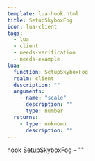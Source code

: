 ```yaml
---
template: lua-hook.html
title: SetupSkyboxFog
icon: lua-client
tags:
  - lua
  - client
  - needs-verification
  - needs-example
lua:
  function: SetupSkyboxFog
  realm: client
  description: ""
  arguments:
    - name: "scale"
      description: ""
      type: number
  returns:
    - type: unknown
      description: ""
---
```


<div class="lua__search__keywords">
hook SetupSkyboxFog &#x2013; ""
</div>
